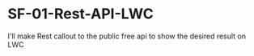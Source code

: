# SF-01-Rest-API-LWC
I'll make Rest callout to the public free api to show the desired result on LWC 
